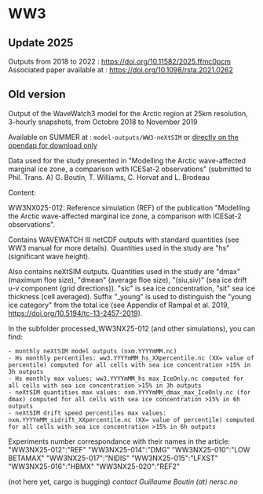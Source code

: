 # WW3

## Update 2025

Outputs from 2018 to 2022 : https://doi.org/10.11582/2025.ffmc0pcm
Associated paper available at : https://doi.org/10.1098/rsta.2021.0262


## Old version
Output of the WaveWatch3 model for the Arctic region at 25km resolution, 3-hourly snapshots, from Octobre 2018 to November 2019

Available on SUMMER at : `model-outputs/WW3-neXtSIM` or [directly on the opendap for download only](https://ige-meom-opendap.univ-grenoble-alpes.fr/thredds/catalog/meomopendap/extract/SASIP/model-outputs/WW3-neXtSIM/catalog.html)

Data used for the study presented in "Modelling the Arctic wave-affected marginal ice zone, a comparison with ICESat-2 observations" (submitted to Phil. Trans. A) G. Boutin, T. Williams, C. Horvat and L. Brodeau

Content:

WW3NX025-012: Reference simulation (REF) of the publication "Modelling the Arctic wave-affected marginal ice zone, a comparison with ICESat-2 observations".

Contains WAVEWATCH III netCDF outputs with standard quantities (see WW3 manual for more details). Quantities used in the study are "hs" (significant wave height).

Also contains neXtSIM outputs. Quantities used in the study are "dmax" (maximum floe size), "dmean" (average floe size), "(siu,siv)" (sea ice drift u-v component (grid directions)). "sic" is sea ice concentration, "sit" sea ice thickness (cell averaged). Suffix "_young" is used to distinguish the "young ice category" from the total ice (see Appendix of Rampal et al. 2019, https://doi.org/10.5194/tc-13-2457-2019).

In the subfolder processed_WW3NX25-012 (and other simulations), you can find:

    - monthly neXtSIM model outputs (nxm.YYYYmMM.nc)
    - Hs monthly percentiles: ww3.YYYYmMM_hs_XXpercentile.nc (XX= value of percentile) computed for all cells with sea ice concentration >15% in 3h outputs
    - Hs monthly max values: ww3.YYYYmMM_hs_max_IceOnly.nc computed for all cells with sea ice concentration >15% in 3h outputs
    - neXtSIM quantities max values: nxm.YYYYmMM_dmax_max_IceOnly.nc (for dmax) computed for all cells with sea ice concentration >15% in 6h outputs
    - neXtSIM drift speed percentiles max values: nxm.YYYYmMM_sidrift_XXpercentile.nc (XX= value of percentile) computed for all cells with sea ice concentration >15% in 6h outputs

Experiments number correspondance with their names in the article: "WW3NX25-012":"REF" "WW3NX25-014":"DMG" "WW3NX25-010":"LOW BETAMAX" "WW3NX25-017":"NIDIS" "WW3NX25-015":"LFXST" "WW3NX25-016":"HBMX" "WW3NX25-020":"REF2"

(not here yet, cargo is bugging)
*contact Guillaume Boutin (at) nersc.no*

